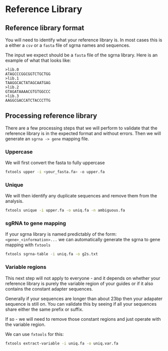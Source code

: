 # Reference Library

## Reference library format

You will need to identify what your reference library is.
In most cases this is a either a `csv` or a `fasta` file of sgrna names and sequences.

The input we expect should be a `fasta` file of the sgrna library.
Here is an example of what that looks like:

```text
>lib.0
ATAGCCCGGCGGTCTGCTGG
>lib.1
TAAGGCACTATAGCAATGAG
>lib.2
GTAGATAAAACGTGTGGCCC
>lib.3
AAGGCGACCATCTACCCTTG
```

## Processing reference library

There are a few processing steps that we will perform to validate that the
reference library is in the expected format and without errors.
Then we will generate an `sgrna -> gene` mapping file.

### Uppercase

We will first convert the fasta to fully uppercase

```bash
fxtools upper -i <your_fasta.fa> -o upper.fa
```

### Unique

We will then identify any duplicate sequences and remove them from the analysis.

```bash
fxtools unique -i upper.fa -o uniq.fa -n ambiguous.fa
```

### sgRNA to gene mapping

If your sgrna library is named predictably of the form: `<gene>_<information>...`
we can automatically generate the sgrna to gene mapping with `fxtools`

```bash
fxtools sgrna-table -i uniq.fa -o g2s.txt
```

### Variable regions

This next step will not apply to everyone - and it depends on whether your reference
library is purely the variable region of your guides or if it also contains the constant
adapter sequences.

Generally if your sequences are longer than about 23bp then your adapater sequence
is still on.
You can validate this by seeing if all your sequences share either the same prefix
or suffix.

If so - we will need to remove those constant regions and just operate with the
variable region.

We can use `fxtools` for this:

```bash
fxtools extract-variable -i uniq.fa -o uniq.var.fa
```
